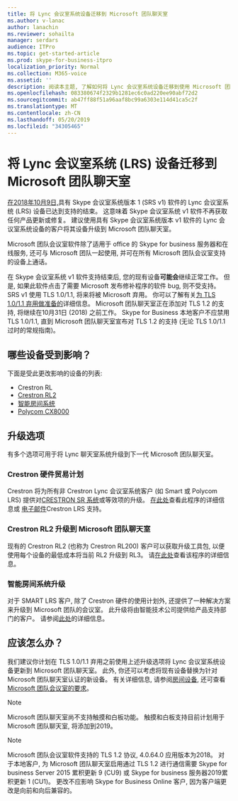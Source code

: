 ```yaml
---
title: 将 Lync 会议室系统设备迁移到 Microsoft 团队聊天室
ms.author: v-lanac
author: lanachin
ms.reviewer: sohailta
manager: serdars
audience: ITPro
ms.topic: get-started-article
ms.prod: skype-for-business-itpro
localization_priority: Normal
ms.collection: M365-voice
ms.assetid: ''
description: 阅读本主题, 了解如何将 Lync 会议室系统设备迁移到使用 Microsoft 团队聊天室软件。
ms.openlocfilehash: 083380674f2329b1281ec6c0ad220ee90abf72d2
ms.sourcegitcommit: ab47ff88f51a96aaf8bc99a6303e114d41ca5c2f
ms.translationtype: MT
ms.contentlocale: zh-CN
ms.lasthandoff: 05/20/2019
ms.locfileid: "34305465"
---
```

# <a name="migrate-lync-room-system-lrs-devices-to-microsoft-teams-rooms"></a>将 Lync 会议室系统 (LRS) 设备迁移到 Microsoft 团队聊天室

[在2018年10月9日,](https://support.microsoft.com/en-us/help/4043450/products-reaching-end-of-support-for-2018)具有 Skype 会议室系统版本 1 (SRS v1) 软件的 Lync 会议室系统 (LRS) 设备已达到支持的结束。 这意味着 Skype 会议室系统 v1 软件不再获取任何产品更新或修复。 建议使用具有 Skype 会议室系统版本 v1 软件的 Lync 会议室系统设备的客户将其设备升级到 Microsoft 团队聊天室。

Microsoft 团队会议室软件除了适用于 office 的 Skype for business 服务器和在线服务, 还可与 Microsoft 团队一起使用, 并可在所有 Microsoft 团队会议室支持的设备上通话。

在 Skype 会议室系统 v1 软件支持结束后, 您的现有设备**可能会**继续正常工作。 但是, 如果此软件点击了需要 Microsoft 发布修补程序的软件 bug, 则不受支持。 SRS v1 使用 TLS 1.0/1.1, 将来将被 Microsoft 弃用。 你可以了解有关[为 TLS 1.0/1.1 弃用做准备的](https://techcommunity.microsoft.com/t5/Skype-for-Business-Blog/Preparing-for-TLS-1-0-1-1-Deprecation-O365-Skype-for-Business/bc-p/223608)详细信息。 Microsoft 团队聊天室正在添加对 TLS 1.2 的支持, 将继续在10月31日 (2018) 之前工作。 Skype for Business 本地客户不应禁用 TLS 1.0/1.1, 直到 Microsoft 团队聊天室宣布对 TLS 1.2 的支持 (无论 TLS 1.0/1.1 过时的常规指南)。

## <a name="which-devices-are-affected"></a>哪些设备受到影响？

下面是受此更改影响的设备的列表:

- Crestron RL
- [Crestron RL2](https://www.crestron.com/en-US/Products/Featured-Solutions/Crestron-RL-2)
- [智能房间系统](https://support.smarttech.com/en/hardware/room-systems-skype)
- [Polycom CX8000](http://www.polycom.com/products-services/products-for-microsoft/skype-for-business/cx8000.html)

## <a name="upgrade-options"></a>升级选项

有多个选项可用于将 Lync 聊天室系统升级到下一代 Microsoft 团队聊天室。

### <a name="crestron-hardware-trade-in-program"></a>Crestron 硬件贸易计划

Crestron 将为所有非 Crestron Lync 会议室系统客户 (如 Smart 或 Polycom LRS) 提供对[CRESTRON SR 系统](https://www.crestron.com/en-us/products/featured-solutions/crestron-sr)或等效项的升级。 [在此处](https://support.crestron.com/app/answers/answer_view/a_id/1000220)查看此程序的详细信息或 <!-- For details, -->[电子邮件](mailto:lrsupgrade@crestron.com)Crestron LRS 支持。  

### <a name="crestron-rl2-upgrade-to-microsoft-teams-rooms"></a>Crestron RL2 升级到 Microsoft 团队聊天室

现有的 Crestron RL2 (也称为 Crestron RL200) 客户可以获取升级工具包, 以便使用每个设备的最低成本将当前 RL2 升级到 RL3。 请[在此处](https://crestron.com/en-US/Products/Workspace-Solutions/Unified-Communications/Crestron-RL-2/CCS-UC-250-KIT)查看该程序的详细信息。

### <a name="smart-room-systems-upgrade"></a>智能房间系统升级

对于 SMART LRS 客户, 除了 Crestron 硬件的使用计划外, 还提供了一种解决方案来升级到 Microsoft 团队的会议室。 此升级将由智能技术公司提供给产品支持部门的客户。 请参阅[此处](https://support.smarttech.com/docs/hardware/room-systems-skype/srs-skype-v2/en/about/default.cshtml)的详细信息。


## <a name="what-should-you-do"></a>应该怎么办？

我们建议你计划在 TLS 1.0/1.1 弃用之前使用上述升级选项将 Lync 会议室系统设备更新到 Microsoft 团队聊天室。 此外, 你还可以考虑将现有设备替换为针对 Microsoft 团队聊天室认证的新设备。 有关详细信息, 请参阅[房间设备](https://aka.ms/roomdevices), 还可查看[Microsoft 团队会议室的要求](https://docs.microsoft.com/skypeforbusiness/plan-your-deployment/clients-and-devices/requirements)。  

> [!NOTE]
> Microsoft 团队聊天室尚不支持触摸和白板功能。 触摸和白板支持目前计划用于 Microsoft 团队聊天室, 将添加到2019。

> [!NOTE]
> Microsoft 团队会议室软件支持的 TLS 1.2 协议, 4.0.64.0 应用版本为2018。 对于本地客户, 为 Microsoft 团队聊天室启用通过 TLS 1.2 进行通信需要 Skype for business Server 2015 累积更新 9 (CU9) 或 Skype for business 服务器2019累积更新 1 (CU1)。 更改不应影响 Skype for Business Online 客户, 因为客户端更改是向前和向后兼容的。
